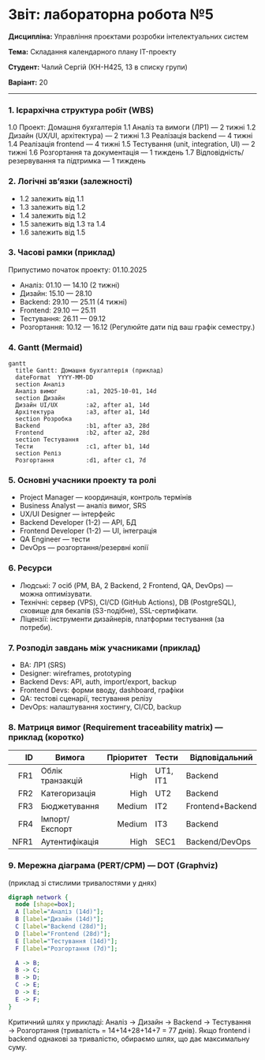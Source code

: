 # Звіт: лабораторна робота №5

**Дисципліна:** Управління проєктами розробки інтелектуальних систем

**Тема:** Складання календарного плану IT-проекту

**Студент:** Чалий Сергій (КН-Н425, 13 в списку групи)

**Варіант:** 20

---

### 1. Ієрархічна структура робіт (WBS)

1.0 Проект: Домашня бухгалтерія
1.1 Аналіз та вимоги (ЛР1) — 2 тижні
1.2 Дизайн (UX/UI, архітектура) — 2 тижні
1.3 Реалізація backend — 4 тижні
1.4 Реалізація frontend — 4 тижні
1.5 Тестування (unit, integration, UI) — 2 тижні
1.6 Розгортання та документація — 1 тиждень
1.7 Відповідність/резервування та підтримка — 1 тиждень

### 2. Логічні зв’язки (залежності)

* 1.2 залежить від 1.1
* 1.3 залежить від 1.2
* 1.4 залежить від 1.2
* 1.5 залежить від 1.3 та 1.4
* 1.6 залежить від 1.5

### 3. Часові рамки (приклад)

Припустимо початок проекту: 01.10.2025

* Аналіз: 01.10 — 14.10 (2 тижні)
* Дизайн: 15.10 — 28.10
* Backend: 29.10 — 25.11 (4 тижні)
* Frontend: 29.10 — 25.11
* Тестування: 26.11 — 09.12
* Розгортання: 10.12 — 16.12
  (Регулюйте дати під ваш графік семестру.)

### 4. Gantt (Mermaid)

```mermaid
gantt
  title Gantt: Домашня бухгалтерія (приклад)
  dateFormat  YYYY-MM-DD
  section Аналіз
  Аналіз вимог        :a1, 2025-10-01, 14d
  section Дизайн
  Дизайн UI/UX        :a2, after a1, 14d
  Архітектура         :a3, after a1, 14d
  section Розробка
  Backend             :b1, after a3, 28d
  Frontend            :b2, after a2, 28d
  section Тестування
  Тести               :c1, after b1, 14d
  section Реліз
  Розгортання         :d1, after c1, 7d
```

### 5. Основні учасники проекту та ролі

* Project Manager — координація, контроль термінів
* Business Analyst — аналіз вимог, SRS
* UX/UI Designer — інтерфейс
* Backend Developer (1-2) — API, БД
* Frontend Developer (1-2) — UI, інтеграція
* QA Engineer — тести
* DevOps — розгортання/резервні копії

### 6. Ресурси

* Людські: 7 осіб (PM, BA, 2 Backend, 2 Frontend, QA, DevOps) — можна оптимізувати.
* Технічні: сервер (VPS), CI/CD (GitHub Actions), DB (PostgreSQL), сховище для бекапів (S3-подібне), SSL-сертифікати.
* Ліцензії: інструменти дизайнерів, платформи тестування (за потреби).

### 7. Розподіл завдань між учасниками (приклад)

* BA: ЛР1 (SRS)
* Designer: wireframes, prototyping
* Backend Devs: API, auth, import/export, backup
* Frontend Devs: форми вводу, dashboard, графіки
* QA: тестові сценарії, тестування релізу
* DevOps: налаштування хостингу, CI/CD, backup

### 8. Матриця вимог (Requirement traceability matrix) — приклад (коротко)

|   ID | Вимога           | Пріоритет | Тести    | Відповідальний   |
| ---: | ---------------- | --------: | -------- | ---------------- |
|  FR1 | Облік транзакцій |      High | UT1, IT1 | Backend          |
|  FR2 | Категоризація    |      High | UT2      | Backend          |
|  FR3 | Бюджетування     |    Medium | IT2      | Frontend+Backend |
|  FR4 | Імпорт/Експорт   |    Medium | IT3      | Backend          |
| NFR1 | Аутентифікація   |      High | SEC1     | Backend/DevOps   |

### 9. Мережна діаграма (PERT/CPM) — DOT (Graphviz)

(приклад зі стислими тривалостями у днях)

```dot
digraph network {
  node [shape=box];
  A [label="Аналіз (14d)"];
  B [label="Дизайн (14d)"];
  C [label="Backend (28d)"];
  D [label="Frontend (28d)"];
  E [label="Тестування (14d)"];
  F [label="Розгортання (7d)"];

  A -> B;
  B -> C;
  B -> D;
  C -> E;
  D -> E;
  E -> F;
}
```

Критичний шлях у прикладі: Аналіз → Дизайн → Backend → Тестування → Розгортання (тривалість = 14+14+28+14+7 = 77 днів). Якщо frontend і backend однакові за тривалістю, обираємо шлях, що дає максимальну суму.